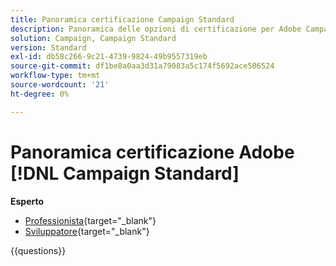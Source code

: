```yaml
---
title: Panoramica certificazione Campaign Standard
description: Panoramica delle opzioni di certificazione per Adobe Campaign Standard
solution: Campaign, Campaign Standard
version: Standard
exl-id: db58c266-9c21-4739-9824-49b9557319eb
source-git-commit: df1be8a0aa3d31a79083a5c174f5692ace506524
workflow-type: tm+mt
source-wordcount: '21'
ht-degree: 0%

---
```


# Panoramica certificazione Adobe [!DNL Campaign Standard]

**Esperto**

* [Professionista](https://certification.adobe.com/certification/business-practitioner-expert?%2Fcertification%2Fbusiness-practitioner-expert){target="_blank"} <!--AD0-E307-->
* [Sviluppatore](https://certification.adobe.com/certification/campaign-standard-developer-expert){target="_blank"} <!--AD0-E306-->

{{questions}}

